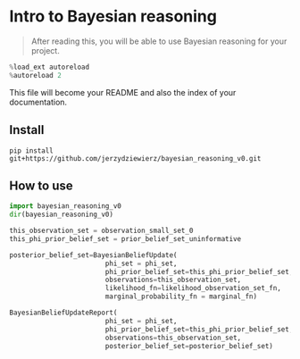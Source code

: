 # Intro to Bayesian reasoning
> After reading this, you will be able to use Bayesian reasoning for your project.


```python
%load_ext autoreload
%autoreload 2
```

This file will become your README and also the index of your documentation.

## Install

`pip install git+https://github.com/jerzydziewierz/bayesian_reasoning_v0.git`

## How to use

```python
import bayesian_reasoning_v0
dir(bayesian_reasoning_v0)
```

```python
this_observation_set = observation_small_set_0
this_phi_prior_belief_set = prior_belief_set_uninformative

posterior_belief_set=BayesianBeliefUpdate(
                        phi_set = phi_set,
                        phi_prior_belief_set=this_phi_prior_belief_set,
                        observations=this_observation_set,
                        likelihood_fn=likelihood_observation_set_fn,
                        marginal_probability_fn = marginal_fn)

BayesianBeliefUpdateReport(
                        phi_set = phi_set,
                        phi_prior_belief_set=this_phi_prior_belief_set,
                        observations=this_observation_set,
                        posterior_belief_set=posterior_belief_set)

```
